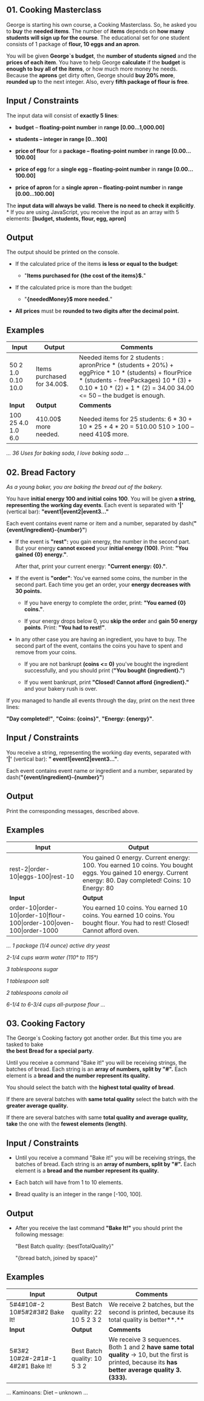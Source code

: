 01\. Cooking Masterclass
-------------

George is starting his own course, a Cooking Masterclass. So, he asked you to
**buy** the **needed items**. The number of **items** depends on **how many
students will sign up for the course**. The educational set for one student
consists of 1 package of **flour, 10 eggs and an apron**.

You will be given **George\`s budget**, the **number of students signed** and
the **prices of each item**. You have to help George **calculate** if the
**budget** is **enough to buy all of the items**, or how much more money he
needs.  
Because the **aprons** get dirty often, George should **buy 20% more**,
**rounded up** to the next integer. Also, every **fifth package of flour is
free**.

Input / Constraints
-------------------

The input data will consist of **exactly 5 lines**:

-   **budget** – **floating-point number** in **range [0.00…1,000.00]**

-   **students – integer in range [0…100]**

-   **price of flour** for a **package – floating-point number** in **range
    [0.00…100.00]**

-   **price of egg** for a **single egg – floating-point number** in **range
    [0.00…100.00]**

-   **price of apron** for a **single apron – floating-point number** in **range
    [0.00…100.00]**

The **input data will always be valid**. **There is no need to check it
explicitly**.  
\* If you are using JavaScript, you receive the input as an array with 5
elements: **[budget, students, flour, egg, apron]**

Output
------

The output should be printed on the console.

-   If the calculated price of the items **is less or equal to the budget**:

    -   "**Items purchased for {the cost of the items}\$.**"

-   If the calculated price is more than the budget:

    -   "**{neededMoney}\$ more needed.**"

-   **All prices** must be **rounded to two digits after the decimal point.**

Examples
--------

| **Input**          | **Output**                   | **Comments**                                                                                                                                                                                                                |
|--------------------|------------------------------|-----------------------------------------------------------------------------------------------------------------------------------------------------------------------------------------------------------------------------|
| 50 2 1.0 0.10 10.0 | Items purchased for 34.00\$. | Needed items for 2 students : apronPrice \* (students + 20%) + eggPrice \* 10 \* (students) + flourPrice \* (students - freePackages) 10 \* (3) + 0.10 \* 10 \* (2) + 1 \* (2) = 34.00 34.00 \<= 50 – the budget is enough. |
| **Input**          | **Output**                   | **Comments**                                                                                                                                                                                                                |
| 100 25 4.0 1.0 6.0 | 410.00\$ more needed.        | Needed items for 25 students: 6 \* 30 + 10 \* 25 + 4 \* 20 = 510.00 510 \> 100 – need 410\$ more.                                                                                                                           |

*... 36 Uses for baking soda, I love baking soda ...*

02\. Bread Factory
---------------

*As a young baker, you are baking the bread out of the bakery.*

You have **initial energy 100 and initial coins 100**. You will be given **a
string, representing the working day events**. Each event is separated with
**'\|'** (vertical bar): **"event1\|event2\|event3…"**

Each event contains event name or item and a number, separated by
dash(**"{event/ingredient}-{number}"**)

-   If the event is **"rest":** you gain energy, the number in the second part.
    But your energy **cannot exceed** your **initial energy (100)**. Print:
    **"You gained {0} energy."**.

    After that, print your current energy: **"Current energy: {0}."**.

-   If the event is **"order"**: You've earned some coins, the number in the
    second part. Each time you get an order, your **energy decreases with 30
    points.**

    -   If you have energy to complete the order, print: **"You earned {0}
        coins."**.

    -   If your energy drops below 0, you **skip the order** and **gain 50
        energy points**. Print: **"You had to rest!"**.

-   In any other case you are having an ingredient, you have to buy. The second
    part of the event, contains the coins you have to spent and remove from your
    coins.

    -   If you are not bankrupt **(coins \<= 0)** you've bought the ingredient
        successfully, and you should print (**"You bought {ingredient}."**)

    -   If you went bankrupt, print **"Closed! Cannot afford {ingredient}."**
        and your bakery rush is over.

If you managed to handle all events through the day, print on the next three lines:

**"Day completed!"**, **"Coins: {coins}"**, **"Energy: {energy}"**.

Input / Constraints
-------------------

You receive a string, representing the working day events, separated with
**'\|'** (vertical bar): **" event1\|event2\|event3…"**.

Each event contains event name or ingredient and a number, separated by
dash(**"{event/ingredient}-{number}"**)

Output
------

Print the corresponding messages, described above.

Examples
--------

| **Input**                                                                | **Output**                                                                                                                                                    |
|--------------------------------------------------------------------------|---------------------------------------------------------------------------------------------------------------------------------------------------------------|
| rest-2\|order-10\|eggs-100\|rest-10                                      | You gained 0 energy. Current energy: 100. You earned 10 coins. You bought eggs. You gained 10 energy. Current energy: 80. Day completed! Coins: 10 Energy: 80 |
| **Input**                                                                | **Output**                                                                                                                                                    |
| order-10\|order-10\|order-10\|flour-100\|order-100\|oven-100\|order-1000 | You earned 10 coins. You earned 10 coins. You earned 10 coins. You bought flour. You had to rest! Closed! Cannot afford oven.                                 |

*... 1 package (1/4 ounce) active dry yeast*

*2-1/4 cups warm water (110° to 115°)*

*3 tablespoons sugar*

*1 tablespoon salt*

*2 tablespoons canola oil*

*6-1/4 to 6-3/4 cups all-purpose flour ...*

03\. Cooking Factory
--------------

The George\`s Cooking factory got another order. But this time you are tasked to
bake  
**the best Bread for a special party**.

Until you receive a command "Bake it!" you will be receiving strings, the
batches of bread. Each string is an **array of numbers, split by "\#".** Each
element is a **bread and the number represent its quality.**

You should select the batch with the **highest total quality of bread**.

If there are several batches with **same total quality** select the batch with
the **greater average quality.**

If there are several batches with same **total quality and average quality,
take** the one with the **fewest elements (length)**.

Input / Constraints
-------------------

-   Until you receive a command "Bake it!" you will be receiving strings, the
    batches of bread. Each string is an **array of numbers, split by "\#".**
    Each element is a **bread and the number represent its quality.**

-   Each batch will have from 1 to 10 elements.

-   Bread quality is an integer in the range [-100, 100].

Output
------

-   After you receive the last command **"Bake It!"** you should print the
    following message:

    "Best Batch quality: {bestTotalQuality}"

    "{bread batch, joined by space}"

 Examples
---------

| **Input**                                 | **Output**                        | **Comments**                                                                                                                                           |
|-------------------------------------------|-----------------------------------|--------------------------------------------------------------------------------------------------------------------------------------------------------|
| 5\#4\#10\#-2 10\#5\#2\#3\#2 Bake It!      | Best Batch quality: 22 10 5 2 3 2 | We receive 2 batches, but the second is printed, because its total quality is better**.**                                                              |
| **Input**                                 | **Output**                        | **Comments**                                                                                                                                           |
| 5\#3\#2 10\#2\#-2\#1\#-1 4\#2\#1 Bake It! | Best Batch quality: 10 5 3 2      | We receive 3 sequences. Both 1 and 2 **have same total quality** -\> 10, but the first is printed, because its **has better average quality 3.(333).** |

... Kaminoans: Diet – unknown …
